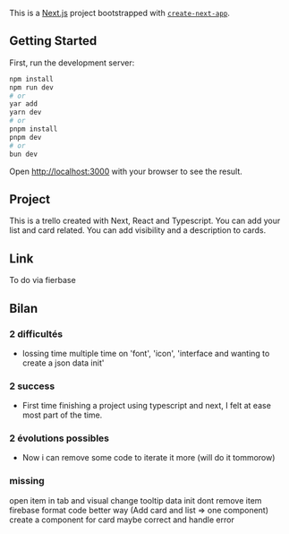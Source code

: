 This is a [Next.js](https://nextjs.org/) project bootstrapped with [`create-next-app`](https://github.com/vercel/next.js/tree/canary/packages/create-next-app).

## Getting Started

First, run the development server:

```bash
npm install
npm run dev
# or
yar add
yarn dev
# or
pnpm install
pnpm dev
# or
bun dev
```

Open [http://localhost:3000](http://localhost:3000) with your browser to see the result.


## Project
This is a trello created with Next, React and Typescript.
You can add your list and card related. You can add visibility and a description to cards. 

## Link

To do via fierbase

## Bilan
### 2 difficultés
 - lossing time multiple time on 'font', 'icon', 'interface and wanting to create a json data init'

   
### 2 success
 - First time finishing a project using typescript and next, I felt at ease most part of the time.

   
### 2 évolutions possibles
 - Now i can remove some code to iterate it more (will do it tommorow)

### missing
open item in tab and visual
change tooltip
data init dont remove item
firebase
format code better way (Add card and list => one component) 
create a component for card maybe
correct and handle error
